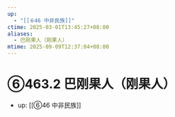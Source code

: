 ```yaml
---
up:
  - "[[⑥46 中非民族]]"
ctime: 2025-03-01T13:45:27+08:00
aliases:
  - 巴刚果人（刚果人）
mtime: 2025-09-09T12:37:04+08:00
---
```


# ⑥463.2 巴刚果人（刚果人）

- up: [[⑥46 中非民族]]
